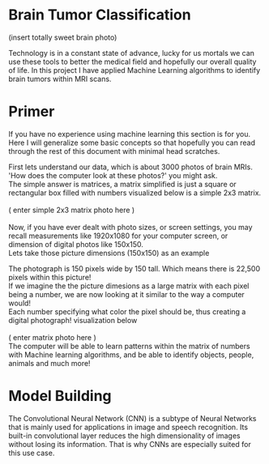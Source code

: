 # Brain Tumor Classification

(insert totally sweet brain photo)

Technology is in a constant state of advance, lucky for us mortals we can use these tools to better the medical field and hopefully our overall quality of life.
In this project I have applied Machine Learning algorithms to identify brain tumors within MRI scans.

# Primer

If you have no experience using machine learning this section is for you. Here I will generalize some basic concepts so that hopefully you can read through the 
rest of this document with minimal head scratches.

First lets understand our data, which is about 3000 photos of brain MRIs. <br>
'How does the computer look at these photos?' you might ask. <br>
The simple answer is matrices, a matrix simplified is just a square or rectangular box filled with numbers visualized below is a simple 2x3 matrix. <br>
<br>
( enter simple 2x3 matrix photo here )
<br>
<br>
Now, if you have ever dealt with photo sizes, or screen settings, you may recall measurements like 1920x1080 for your computer screen, or dimension of 
digital photos like 150x150. <br> 
Lets take those picture dimensions (150x150) as an example

The photograph is 150 pixels wide by 150 tall. Which means there is 22,500 pixels within this picture! <br>
If we imagine the the picture dimesions as a large matrix with each pixel being a number, we are now looking at it similar to the way a computer would! <br>
Each number specifying what color the pixel should be, thus creating a digital photograph! visualization below <br><br>
( enter matrix photo here )
<br>
The computer will be able to learn patterns within the matrix of numbers with Machine learning algorithms,
and be able to identify objects, people, animals and much more!

# Model Building

The Convolutional Neural Network (CNN) is a subtype of Neural Networks that is mainly used for applications in image and speech recognition. 
Its built-in convolutional layer reduces the high dimensionality of images without losing its information. 
That is why CNNs are especially suited for this use case.

